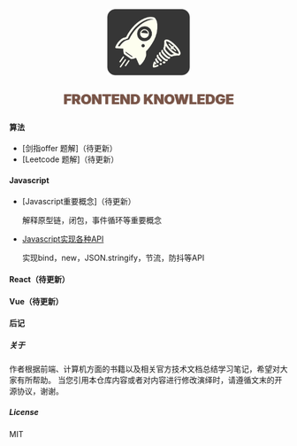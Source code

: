 <div align="center">
    <img src="assets/pics/main.png" width="150px">
    <br>
    <p style="font-weight:800;color:#795548;text-shadow: 1px 0px 1px;font-size:25px;">FRONTEND KNOWLEDGE</p>
</div>

#### 算法

* [剑指offer 题解]（待更新）
* [Leetcode 题解]（待更新）

#### Javascript

* [Javascript重要概念]（待更新）

    解释原型链，闭包，事件循环等重要概念

* [Javascript实现各种API](Javascript实现各种API.md)

    实现bind，new，JSON.stringify，节流，防抖等API

#### React（待更新）

#### Vue（待更新）

#### 后记
##### 关于
作者根据前端、计算机方面的书籍以及相关官方技术文档总结学习笔记，希望对大家有所帮助。
当您引用本仓库内容或者对内容进行修改演绎时，请遵循文末的开源协议，谢谢。
##### License
MIT